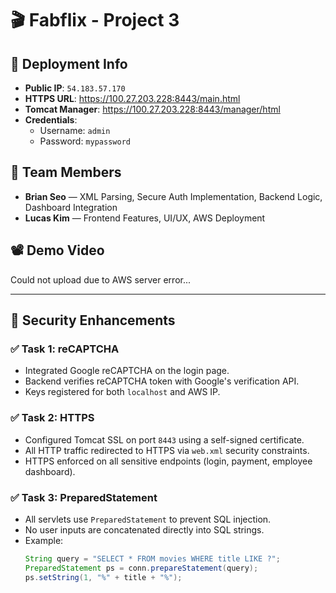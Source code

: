# 🎬 Fabflix - Project 3

## 🚀 Deployment Info
- **Public IP**: `54.183.57.170`
- **HTTPS URL**: https://100.27.203.228:8443/main.html
- **Tomcat Manager**: https://100.27.203.228:8443/manager/html
- **Credentials**:
  - Username: `admin`
  - Password: `mypassword`

## 👥 Team Members
- **Brian Seo** — XML Parsing, Secure Auth Implementation, Backend Logic, Dashboard Integration  
- **Lucas Kim** — Frontend Features, UI/UX, AWS Deployment

## 📽️ Demo Video
Could not upload due to AWS server error...

---

## 🔐 Security Enhancements

### ✅ Task 1: reCAPTCHA
- Integrated Google reCAPTCHA on the login page.
- Backend verifies reCAPTCHA token with Google's verification API.
- Keys registered for both `localhost` and AWS IP.

### ✅ Task 2: HTTPS
- Configured Tomcat SSL on port `8443` using a self-signed certificate.
- All HTTP traffic redirected to HTTPS via `web.xml` security constraints.
- HTTPS enforced on all sensitive endpoints (login, payment, employee dashboard).

### ✅ Task 3: PreparedStatement
- All servlets use `PreparedStatement` to prevent SQL injection.
- No user inputs are concatenated directly into SQL strings.
- Example:
  ```java
  String query = "SELECT * FROM movies WHERE title LIKE ?";
  PreparedStatement ps = conn.prepareStatement(query);
  ps.setString(1, "%" + title + "%");
